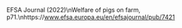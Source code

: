 EFSA Journal (2022)\nWelfare of pigs on farm, p71.\nhttps://www.efsa.europa.eu/en/efsajournal/pub/7421   